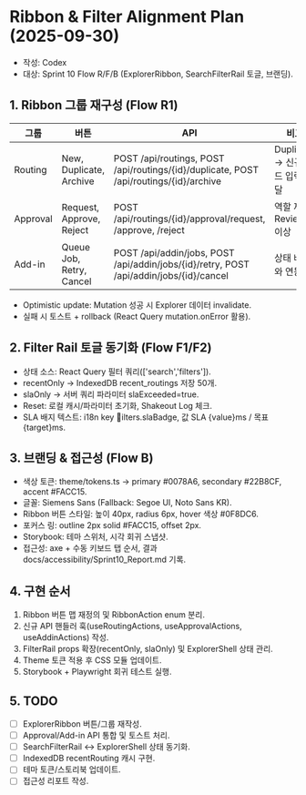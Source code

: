 # Ribbon & Filter Alignment Plan (2025-09-30)
- 작성: Codex
- 대상: Sprint 10 Flow R/F/B (ExplorerRibbon, SearchFilterRail 토글, 브랜딩).

## 1. Ribbon 그룹 재구성 (Flow R1)
| 그룹 | 버튼 | API | 비고 |
| --- | --- | --- | --- |
| Routing | New, Duplicate, Archive | POST /api/routings, POST /api/routings/{id}/duplicate, POST /api/routings/{id}/archive | Duplicate → 신규 코드 입력 모달 |
| Approval | Request, Approve, Reject | POST /api/routings/{id}/approval/request, /approve, /reject | 역할 제한: Reviewer 이상 |
| Add-in | Queue Job, Retry, Cancel | POST /api/addin/jobs, POST /api/addin/jobs/{id}/retry, POST /api/addin/jobs/{id}/cancel | 상태 배지와 연동 |

- Optimistic update: Mutation 성공 시 Explorer 데이터 invalidate.
- 실패 시 토스트 + rollback (React Query mutation.onError 활용).

## 2. Filter Rail 토글 동기화 (Flow F1/F2)
- 상태 소스: React Query 필터 쿼리(['search','filters']).
- recentOnly → IndexedDB recent_routings 저장 50개.
- slaOnly → 서버 쿼리 파라미터 slaExceeded=true.
- Reset: 로컬 캐시/파라미터 초기화, Shakeout Log 체크.
- SLA 배지 텍스트: i18n key ilters.slaBadge, 값 SLA {value}ms / 목표 {target}ms.

## 3. 브랜딩 & 접근성 (Flow B)
- 색상 토큰: theme/tokens.ts → primary #0078A6, secondary #22B8CF, accent #FACC15.
- 글꼴: Siemens Sans (Fallback: Segoe UI, Noto Sans KR).
- Ribbon 버튼 스타일: 높이 40px, radius 6px, hover 색상 #0F8DC6.
- 포커스 링: outline 2px solid #FACC15, offset 2px.
- Storybook: 테마 스위처, 시각 회귀 스냅샷.
- 접근성: axe + 수동 키보드 탭 순서, 결과 docs/accessibility/Sprint10_Report.md 기록.

## 4. 구현 순서
1. Ribbon 버튼 맵 재정의 및 RibbonAction enum 분리.
2. 신규 API 핸들러 훅(useRoutingActions, useApprovalActions, useAddinActions) 작성.
3. FilterRail props 확장(recentOnly, slaOnly) 및 ExplorerShell 상태 관리.
4. Theme 토큰 적용 후 CSS 모듈 업데이트.
5. Storybook + Playwright 회귀 테스트 실행.

## 5. TODO
- [ ] ExplorerRibbon 버튼/그룹 재작성.
- [ ] Approval/Add-in API 통합 및 토스트 처리.
- [ ] SearchFilterRail ↔ ExplorerShell 상태 동기화.
- [ ] IndexedDB recentRouting 캐시 구현.
- [ ] 테마 토큰/스토리북 업데이트.
- [ ] 접근성 리포트 작성.
